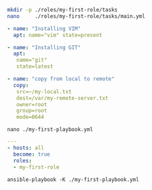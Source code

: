```bash
mkdir -p ./roles/my-first-role/tasks
nano     ./roles/my-first-role/tasks/main.yml
```


```yaml
- name: "Installing VIM"
  apt: name="vim" state=present

- name: "Installing GIT"
  apt:
   name="git"
   state=latest

- name: "copy from local to remote"
  copy:
   src=~/my-local.txt
   dest=/var/my-remote-server.txt
   owner=root
   group=root
   mode=0644
```


 
`nano ./my-first-playbook.yml`
```yaml
---
- hosts: all
  become: true
  roles:
  - my-first-role
```


```plaintext
ansible-playbook -K ./my-first-playbook.yml 
```
